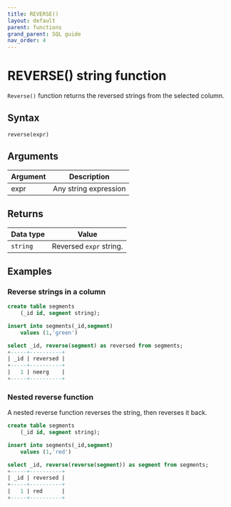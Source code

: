 ```yaml
---
title: REVERSE()
layout: default
parent: functions
grand_parent: SQL guide
nav_order: 4
---
```


# REVERSE() string function

`Reverse()` function returns the reversed strings from the selected column.

## Syntax

```
reverse(expr)
```

## Arguments

| Argument | Description |
|---|---|
| expr | Any string expression |

## Returns

| Data type | Value |
|---|---|
| `string` | Reversed `expr` string. |

## Examples

### Reverse strings in a column

```sql
create table segments
    (_id id, segment string);

insert into segments(_id,segment)
    values (1,'green')

select _id, reverse(segment) as reversed from segments;
+-----+----------+
| _id | reversed |
+-----+----------+
|   1 | neerg    |
+-----+----------+
```

### Nested reverse function

A nested reverse function reverses the string, then reverses it back.

```sql
create table segments
    (_id id, segment string);

insert into segments(_id,segment)
    values (1,'red')

select _id, reverse(reverse(segment)) as segment from segments;
+-----+----------+
| _id | reversed |
+-----+----------+
|   1 | red      |
+-----+----------+
```

